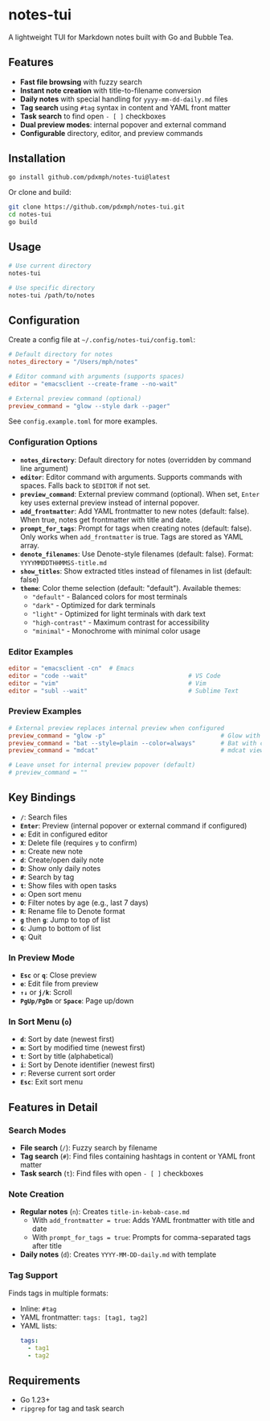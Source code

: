 # notes-tui

A lightweight TUI for Markdown notes built with Go and Bubble Tea.

## Features

- **Fast file browsing** with fuzzy search
- **Instant note creation** with title-to-filename conversion
- **Daily notes** with special handling for `yyyy-mm-dd-daily.md` files
- **Tag search** using `#tag` syntax in content and YAML front matter
- **Task search** to find open `- [ ]` checkboxes
- **Dual preview modes**: internal popover and external command
- **Configurable** directory, editor, and preview commands

## Installation

```bash
go install github.com/pdxmph/notes-tui@latest
```

Or clone and build:

```bash
git clone https://github.com/pdxmph/notes-tui.git
cd notes-tui
go build
```

## Usage

```bash
# Use current directory
notes-tui

# Use specific directory
notes-tui /path/to/notes
```

## Configuration

Create a config file at `~/.config/notes-tui/config.toml`:

```toml
# Default directory for notes
notes_directory = "/Users/mph/notes"

# Editor command with arguments (supports spaces)
editor = "emacsclient --create-frame --no-wait"

# External preview command (optional)
preview_command = "glow --style dark --pager"
```

See `config.example.toml` for more examples.

### Configuration Options

- **`notes_directory`**: Default directory for notes (overridden by command line argument)
- **`editor`**: Editor command with arguments. Supports commands with spaces. Falls back to `$EDITOR` if not set.
- **`preview_command`**: External preview command (optional). When set, `Enter` key uses external preview instead of internal popover.
- **`add_frontmatter`**: Add YAML frontmatter to new notes (default: false). When true, notes get frontmatter with title and date.
- **`prompt_for_tags`**: Prompt for tags when creating notes (default: false). Only works when `add_frontmatter` is true. Tags are stored as YAML array.
- **`denote_filenames`**: Use Denote-style filenames (default: false). Format: `YYYYMMDDTHHMMSS-title.md`
- **`show_titles`**: Show extracted titles instead of filenames in list (default: false)
- **`theme`**: Color theme selection (default: "default"). Available themes:
  - `"default"` - Balanced colors for most terminals
  - `"dark"` - Optimized for dark terminals
  - `"light"` - Optimized for light terminals with dark text
  - `"high-contrast"` - Maximum contrast for accessibility
  - `"minimal"` - Monochrome with minimal color usage

### Editor Examples

```toml
editor = "emacsclient -cn"  # Emacs
editor = "code --wait"                            # VS Code
editor = "vim"                                    # Vim
editor = "subl --wait"                            # Sublime Text
```

### Preview Examples

```toml
# External preview replaces internal preview when configured
preview_command = "glow -p"                                # Glow with pager
preview_command = "bat --style=plain --color=always"       # Bat with color
preview_command = "mdcat"                                  # mdcat viewer

# Leave unset for internal preview popover (default)
# preview_command = ""
```

## Key Bindings

- **`/`**: Search files
- **`Enter`**: Preview (internal popover or external command if configured)
- **`e`**: Edit in configured editor
- **`X`**: Delete file (requires `y` to confirm)
- **`n`**: Create new note
- **`d`**: Create/open daily note
- **`D`**: Show only daily notes
- **`#`**: Search by tag
- **`t`**: Show files with open tasks
- **`o`**: Open sort menu
- **`O`**: Filter notes by age (e.g., last 7 days)
- **`R`**: Rename file to Denote format
- **`g`** then **`g`**: Jump to top of list
- **`G`**: Jump to bottom of list
- **`q`**: Quit

### In Preview Mode

- **`Esc`** or **`q`**: Close preview
- **`e`**: Edit file from preview
- **`↑↓`** or **`j/k`**: Scroll
- **`PgUp/PgDn`** or **`Space`**: Page up/down

### In Sort Menu (`o`)

- **`d`**: Sort by date (newest first)
- **`m`**: Sort by modified time (newest first)
- **`t`**: Sort by title (alphabetical)
- **`i`**: Sort by Denote identifier (newest first)
- **`r`**: Reverse current sort order
- **`Esc`**: Exit sort menu

## Features in Detail

### Search Modes

- **File search** (`/`): Fuzzy search by filename
- **Tag search** (`#`): Find files containing hashtags in content or YAML front matter
- **Task search** (`t`): Find files with open `- [ ]` checkboxes

### Note Creation

- **Regular notes** (`n`): Creates `title-in-kebab-case.md`
  - With `add_frontmatter = true`: Adds YAML frontmatter with title and date
  - With `prompt_for_tags = true`: Prompts for comma-separated tags after title
- **Daily notes** (`d`): Creates `YYYY-MM-DD-daily.md` with template

### Tag Support

Finds tags in multiple formats:

- Inline: `#tag`
- YAML frontmatter: `tags: [tag1, tag2]`
- YAML lists:
  ```yaml
  tags:
    - tag1
    - tag2
  ```

## Requirements

- Go 1.23+
- `ripgrep` for tag and task search
